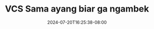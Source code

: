 --- 
title: "VCS Sama ayang biar ga ngambek"
description: "video  video bokep VCS Sama ayang biar ga ngambek durasi panjang full vidio terbaru"
date: 2024-07-20T16:25:38-08:00
file_code: "rdnefpmc14o0"
draft: false
cover: "l7gvo8l6dsr4la3y.jpg"
tags: ["VCS", "Sama", "ayang", "biar", "ngambek", "bokep-indo", "bokep-viral", "bokep-ig"]
length: 334
fld_id: "1391872"
foldername: "Arizarafifa"
categories: ["Arizarafifa"]
views: 16
---